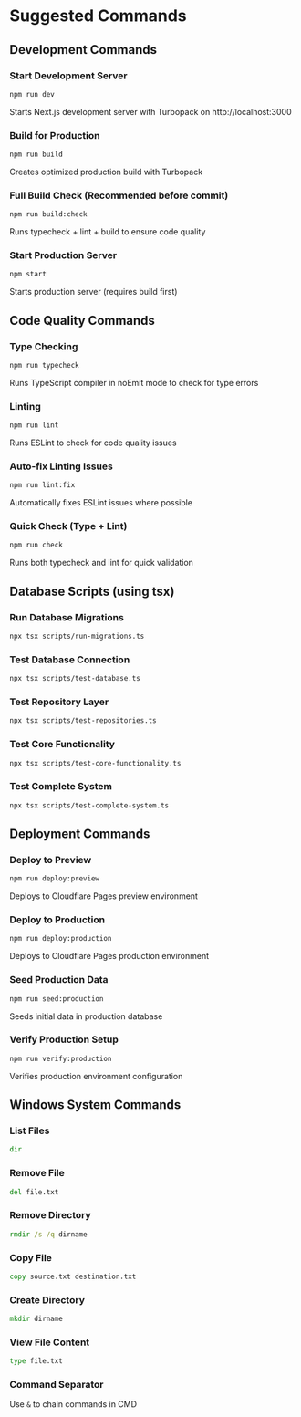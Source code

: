 # Suggested Commands

## Development Commands

### Start Development Server
```bash
npm run dev
```
Starts Next.js development server with Turbopack on http://localhost:3000

### Build for Production
```bash
npm run build
```
Creates optimized production build with Turbopack

### Full Build Check (Recommended before commit)
```bash
npm run build:check
```
Runs typecheck + lint + build to ensure code quality

### Start Production Server
```bash
npm start
```
Starts production server (requires build first)

## Code Quality Commands

### Type Checking
```bash
npm run typecheck
```
Runs TypeScript compiler in noEmit mode to check for type errors

### Linting
```bash
npm run lint
```
Runs ESLint to check for code quality issues

### Auto-fix Linting Issues
```bash
npm run lint:fix
```
Automatically fixes ESLint issues where possible

### Quick Check (Type + Lint)
```bash
npm run check
```
Runs both typecheck and lint for quick validation

## Database Scripts (using tsx)

### Run Database Migrations
```bash
npx tsx scripts/run-migrations.ts
```

### Test Database Connection
```bash
npx tsx scripts/test-database.ts
```

### Test Repository Layer
```bash
npx tsx scripts/test-repositories.ts
```

### Test Core Functionality
```bash
npx tsx scripts/test-core-functionality.ts
```

### Test Complete System
```bash
npx tsx scripts/test-complete-system.ts
```

## Deployment Commands

### Deploy to Preview
```bash
npm run deploy:preview
```
Deploys to Cloudflare Pages preview environment

### Deploy to Production
```bash
npm run deploy:production
```
Deploys to Cloudflare Pages production environment

### Seed Production Data
```bash
npm run seed:production
```
Seeds initial data in production database

### Verify Production Setup
```bash
npm run verify:production
```
Verifies production environment configuration

## Windows System Commands

### List Files
```cmd
dir
```

### Remove File
```cmd
del file.txt
```

### Remove Directory
```cmd
rmdir /s /q dirname
```

### Copy File
```cmd
copy source.txt destination.txt
```

### Create Directory
```cmd
mkdir dirname
```

### View File Content
```cmd
type file.txt
```

### Command Separator
Use `&` to chain commands in CMD
